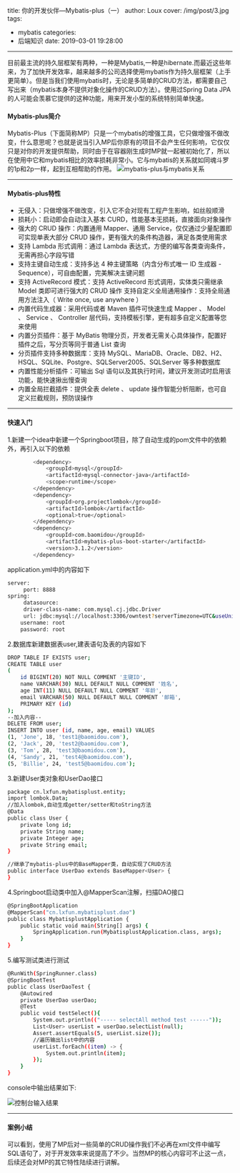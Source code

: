 title: 你的开发伙伴—Mybatis-plus（一）
author: Loux
cover: /img/post/3.jpg
tags:
  - mybatis
categories:
  - 后端知识
date: 2019-03-01 19:28:00
---
目前最主流的持久层框架有两种，一种是Mybatis,一种是hibernate.而最近这些年来，为了加快开发效率，越来越多的公司选择使用mybatis作为持久层框架（上手更简单）。但是当我们使用mybatis时，无论是多简单的CRUD方法，都需要自己写出来（mybatis本身不提供对象化操作的CRUD方法）。使用过Spring Data JPA的人可能会羡慕它提供的这种功能，用来开发小型的系统特别简单快速。
#### Mybatis-plus简介
Mybatis-Plus（下面简称MP）只是一个mybatis的增强工具，它只做增强不做改变，什么意思呢？也就是说当引入MP后你原有的项目不会产生任何影响，它仅仅只是对你的开发提供帮助，同时由于在容器刚生成时MP就一起被初始化了，所以在使用中它和mybatis相比的效率损耗非常小。它与mybatis的关系就如同魂斗罗的1p和2p一样，起到互相帮助的作用。
![mybatis-plus与mybatis关系](/images/mybatisplus1.png)
****
#### Mybatis-plus特性
- 无侵入：只做增强不做改变，引入它不会对现有工程产生影响，如丝般顺滑
- 损耗小：启动即会自动注入基本 CURD，性能基本无损耗，直接面向对象操作
- 强大的 CRUD 操作：内置通用 Mapper、通用 Service，仅仅通过少量配置即可实现单表大部分 CRUD 操作，更有强大的条件构造器，满足各类使用需求
- 支持 Lambda 形式调用：通过 Lambda 表达式，方便的编写各类查询条件，无需再担心字段写错
- 支持主键自动生成：支持多达 4 种主键策略（内含分布式唯一 ID 生成器 - Sequence），可自由配置，完美解决主键问题
- 支持 ActiveRecord 模式：支持 ActiveRecord 形式调用，实体类只需继承 Model 类即可进行强大的 CRUD 操作
支持自定义全局通用操作：支持全局通用方法注入（ Write once, use anywhere ）
- 内置代码生成器：采用代码或者 Maven 插件可快速生成 Mapper 、 Model 、 Service 、 Controller 层代码，支持模板引擎，更有超多自定义配置等您来使用
- 内置分页插件：基于 MyBatis 物理分页，开发者无需关心具体操作，配置好插件之后，写分页等同于普通 List 查询
- 分页插件支持多种数据库：支持 MySQL、MariaDB、Oracle、DB2、H2、HSQL、SQLite、Postgre、SQLServer2005、SQLServer 等多种数据库
- 内置性能分析插件：可输出 Sql 语句以及其执行时间，建议开发测试时启用该功能，能快速揪出慢查询
- 内置全局拦截插件：提供全表 delete 、 update 操作智能分析阻断，也可自定义拦截规则，预防误操作
****
#### 快速入门
1.新建一个idea中新建一个Springboot项目，除了自动生成的pom文件中的依赖外，再引入以下的依赖  
``` bash
        <dependency>
            <groupId>mysql</groupId>
            <artifactId>mysql-connector-java</artifactId>
            <scope>runtime</scope>
        </dependency>
        <dependency>
            <groupId>org.projectlombok</groupId>
            <artifactId>lombok</artifactId>
            <optional>true</optional>
        </dependency>
        <dependency>
            <groupId>com.baomidou</groupId>
            <artifactId>mybatis-plus-boot-starter</artifactId>
            <version>3.1.2</version>
        </dependency>
```
application.yml中的内容如下
``` bash
server:
     port: 8888
spring:
     datasource:
     driver-class-name: com.mysql.cj.jdbc.Driver
     url: jdbc:mysql://localhost:3306/owntest?serverTimezone=UTC&useUnicode=true&characterEncoding=utf8&useSSL=false
    username: root
    password: root
```
2.数据库新建数据表user,建表语句及表的内容如下  

``` bash
DROP TABLE IF EXISTS user;
CREATE TABLE user
(
	id BIGINT(20) NOT NULL COMMENT '主键ID',
	name VARCHAR(30) NULL DEFAULT NULL COMMENT '姓名',
	age INT(11) NULL DEFAULT NULL COMMENT '年龄',
	email VARCHAR(50) NULL DEFAULT NULL COMMENT '邮箱',
	PRIMARY KEY (id)
);
--加入内容--
DELETE FROM user;
INSERT INTO user (id, name, age, email) VALUES
(1, 'Jone', 18, 'test1@baomidou.com'),
(2, 'Jack', 20, 'test2@baomidou.com'),
(3, 'Tom', 28, 'test3@baomidou.com'),
(4, 'Sandy', 21, 'test4@baomidou.com'),
(5, 'Billie', 24, 'test5@baomidou.com');
```
3.新建User类对象和UserDao接口  

``` bash
package cn.lxfun.mybatisplust.entity;
import lombok.Data;
//加入lombok,自动生成getter/setter和toString方法
@Data
public class User {
    private long id;
    private String name;
    private Integer age;
    private String email;
}
```
``` bash
//继承了mybatis-plus中的BaseMapper类，自动实现了CRUD方法
public interface UserDao extends BaseMapper<User> {
}
```
4.Springboot启动类中加入@MapperScan注解，扫描DAO接口
``` bash
@SpringBootApplication
@MapperScan("cn.lxfun.mybatisplust.dao")
public class MybatisplustApplication {
    public static void main(String[] args) {
        SpringApplication.run(MybatisplustApplication.class, args);
    }
}
```
5.编写测试类进行测试
``` bash
@RunWith(SpringRunner.class)
@SpringBootTest
public class UserDaoTest {
    @Autowired
    private UserDao userDao;
    @Test
    public void testSelect(){
        System.out.println(("----- selectAll method test ------"));
        List<User> userList = userDao.selectList(null);
        Assert.assertEquals(5, userList.size());
        //遍历输出list中的内容
        userList.forEach((item) -> {
            System.out.println(item);
        });
    }
}
```
console中输出结果如下:  

![控制台输入结果](/images/mybatisplus2.png)
****
#### 案例小结
可以看到，使用了MP后对一些简单的CRUD操作我们不必再在xml文件中编写SQL语句了，对于开发效率来说提高了不少。当然MP的核心内容可不止这一点，后续还会对MP的其它特性陆续进行讲解。